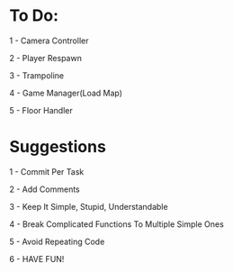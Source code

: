 # To Do:
1 - Camera Controller

2 - Player Respawn

3 - Trampoline

4 - Game Manager(Load Map)

5 - Floor Handler

# Suggestions
1 - Commit Per Task

2 - Add Comments

3 - Keep It Simple, Stupid, Understandable

4 - Break Complicated Functions To Multiple Simple Ones

5 - Avoid Repeating Code

6 - HAVE FUN!
